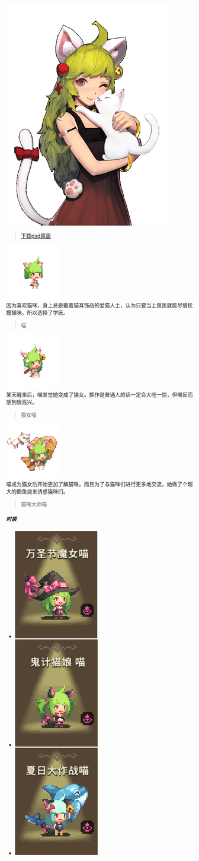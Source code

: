 <link rel="stylesheet" type="text/css" media="screen" href="/styles/bubble.css" />

![](./atlas0-039450.png)

> [下载psd原画](./atlas0-039450.psd)

<div class="chat">
<img src="4.png" width="150"/><div class="bubble me">因为喜欢猫咪，身上总是戴着猫耳饰品的爱猫人士，认为只要当上兽医就能尽情抚摸猫咪，所以选择了学医。</div><blockquote>喵</blockquote>
<img src="5.png" width="150"/><div class="bubble me">某天醒来后，喵发觉她变成了猫女。换作是普通人的话一定会大吃一惊，但喵反而感到很高兴。</div><blockquote>猫女喵</blockquote>
<img src="6.png" width="150"/><div class="bubble me">喵成为猫女后开始更加了解猫咪，而且为了与猫咪们进行更多地交流，她做了个超大的鲷鱼烧来诱惑猫咪们。</div><blockquote>猫咪大师喵</blockquote>
</div>



##### 时装

+ ![TEXT_COS_EVENT_PR_1_HALLOWEEN_1 (万圣节魔女喵) ](COS_EVENT_PR_1_HALLOWEEN_1.png) 
+ ![TEXT_COS_EVENT_PR_1_HALLOWEEN_2 (鬼计猫娘 喵) ](COS_EVENT_PR_1_HALLOWEEN_2.png) 
+ ![TEXT_COS_PR_1_1 (夏日大作战喵) ](COS_PR_1_1.png) 

<audio hidden autoplay loop>
  <source src="/audio/bgm_lobby_thema.wav" type="audio/wav">  
</audio>